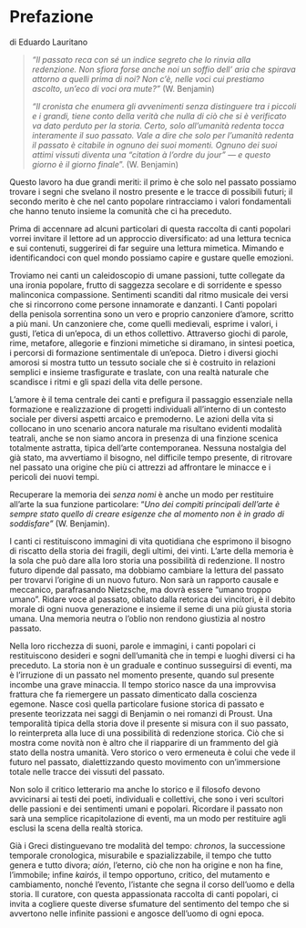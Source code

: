 # Prefazione

di Eduardo Lauritano

> _“Il passato reca con sé un indice segreto che lo rinvia alla redenzione. Non sfiora forse anche noi un soffio dell’ aria che spirava attorno a quelli prima di noi? Non c’è, nelle voci cui prestiamo ascolto, un’eco di voci ora mute?”_ \(W. Benjamin\)
>
> _“Il cronista che enumera gli avvenimenti senza distinguere tra i piccoli e i grandi, tiene conto della verità che nulla di ciò che si è verificato va dato perduto per la storia. Certo, solo all’umanità redenta tocca interamente il suo passato. Vale a dire che solo per l’umanità redenta il passato è citabile in ognuno dei suoi momenti. Ognuno dei suoi attimi vissuti diventa una “citation à l’ordre du jour” — e questo giorno è il giorno finale_”. \(W. Benjamin\)

Questo lavoro ha due grandi meriti: il primo è che solo nel passato possiamo trovare i segni che svelano il nostro presente e le tracce di possibili futuri; il secondo merito è che nel canto popolare rintracciamo i valori fondamentali che hanno tenuto insieme la comunità che ci ha preceduto.

Prima di accennare ad alcuni particolari di questa raccolta di canti popolari vorrei invitare il lettore ad un approccio diversificato: ad una lettura tecnica e sui contenuti, suggerirei di far seguire una lettura mimetica. Mimando e identificandoci con quel mondo possiamo capire e gustare quelle emozioni.

Troviamo nei canti un caleidoscopio di umane passioni, tutte collegate da una ironia popolare, frutto di saggezza secolare e di sorridente e spesso malinconica compassione. Sentimenti scanditi dal ritmo musicale dei versi che si rincorrono come persone innamorate e danzanti. I Canti popolari della penisola sorrentina sono un vero e proprio canzoniere d’amore, scritto a più mani. Un canzoniere che, come quelli medievali, esprime i valori, i gusti, l’etica di un’epoca, di un ethos collettivo. Attraverso giochi di parole, rime, metafore, allegorie e finzioni mimetiche si diramano, in sintesi poetica, i percorsi di formazione sentimentale di un’epoca. Dietro i diversi giochi amorosi si mostra tutto un tessuto sociale che si è costruito in relazioni semplici e insieme trasfigurate e traslate, con una realtà naturale che scandisce i ritmi e gli spazi della vita delle persone.

L’amore è il tema centrale dei canti e prefigura il passaggio essenziale nella formazione e realizzazione di progetti individuali all’interno di un contesto sociale per diversi aspetti arcaico e premoderno. Le azioni della vita si collocano in uno scenario ancora naturale ma risultano evidenti modalità teatrali, anche se non siamo ancora in presenza di una finzione scenica totalmente astratta, tipica dell’arte contemporanea. Nessuna nostalgia del già stato, ma avvertiamo il bisogno, nel difficile tempo presente, di ritrovare nel passato una origine che più ci attrezzi ad affrontare le minacce e i pericoli dei nuovi tempi.

Recuperare la memoria dei _senza nomi_ è anche un modo per restituire all’arte la sua funzione particolare: “_Uno dei compiti principali dell’arte è sempre stato quello di creare esigenze che al momento non è in grado di soddisfare”_ \(W. Benjamin\).

I canti ci restituiscono immagini di vita quotidiana che esprimono il bisogno di riscatto della storia dei fragili, degli ultimi, dei vinti. L’arte della memoria è la sola che può dare alla loro storia una possibilità di redenzione. Il nostro futuro dipende dal passato, ma dobbiamo cambiare la lettura del passato per trovarvi l’origine di un nuovo futuro. Non sarà un rapporto causale e meccanico, parafrasando Nietzsche, ma dovrà essere “umano troppo umano”. Ridare voce al passato, obliato dalla retorica dei vincitori, è il debito morale di ogni nuova generazione e insieme il seme di una più giusta storia umana. Una memoria neutra o l’oblio non rendono giustizia al nostro passato.

Nella loro ricchezza di suoni, parole e immagini, i canti popolari ci restituiscono desideri e sogni dell’umanità che in tempi e luoghi diversi ci ha preceduto. La storia non è un graduale e continuo susseguirsi di eventi, ma è l’irruzione di un passato nel momento presente, quando sul presente incombe una grave minaccia. Il tempo storico nasce da una improvvisa frattura che fa riemergere un passato dimenticato dalla coscienza egemone. Nasce così quella particolare fusione storica di passato e presente teorizzata nei saggi di Benjamin o nei romanzi di Proust. Una temporalità tipica della storia dove il presente si misura con il suo passato, lo reinterpreta alla luce di una possibilità di redenzione storica. Ciò che si mostra come novità non è altro che il riapparire di un frammento del già stato della nostra umanità. Vero storico o vero ermeneuta è colui che vede il futuro nel passato, dialettizzando questo movimento con un’immersione totale nelle tracce dei vissuti del passato.

Non solo il critico letterario ma anche lo storico e il filosofo devono avvicinarsi ai testi dei poeti, individuali e collettivi, che sono i veri scultori delle passioni e dei sentimenti umani e popolari. Ricordare il passato non sarà una semplice ricapitolazione di eventi, ma un modo per restituire agli esclusi la scena della realtà storica.

Già i Greci distinguevano tre modalità del tempo: _chronos_, la successione temporale cronologica, misurabile e spazializzabile, il tempo che tutto genera e tutto divora; _aión_, l’eterno, ciò che non ha origine e non ha fine, l’immobile; infine _kairós_, il tempo opportuno, critico, del mutamento e cambiamento, nonché l’evento, l’istante che segna il corso dell’uomo e della storia. Il curatore, con questa appassionata raccolta di canti popolari, ci invita a cogliere queste diverse sfumature del sentimento del tempo che si avvertono nelle infinite passioni e angosce dell’uomo di ogni epoca.


